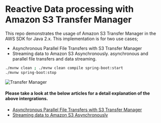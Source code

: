 # Reactive Data processing with Amazon S3 Transfer Manager
This repo demonstrates the usage of Amazon S3 Transfer Manager in the AWS SDK for Java 2.x. This implementation is for two use cases;
* Asynchronous Parallel File Transfers with S3 Transfer Manager
* Streaming data to Amazon S3 Asynchronously.
asynchronous and parallel file transfers and data streaming.

```bash
./mvnw clean ; ./mvnw clean compile spring-boot:start
./mvnw spring-boot:stop
```

![Transfer Manager](https://github.com/LordMaduz/Reactive-Way-of-Handling-data-with-Amazon-Tranfer-Manager/assets/52396694/d34999e0-130a-4984-9ff9-e5141480785d)




#### Please take a look at the below articles for a detail explanation of the above intergrations.

* [Asynchronous Parallel File Transfers with S3 Transfer Manager](https://levelup.gitconnected.com/asynchronous-parallel-file-transfers-using-amazon-s3-transfer-manager-0da7fa5ff83f?sk=eb5b28271241a40e2c90a1c2f92b12ab)
* [Streaming data to Amazon S3 Asynchronously](https://levelup.gitconnected.com/asynchronous-streaming-of-data-to-amazon-s3-c4f8e066fa9b?sk=f25af74e909da088226f3be543741f97)

  
  

